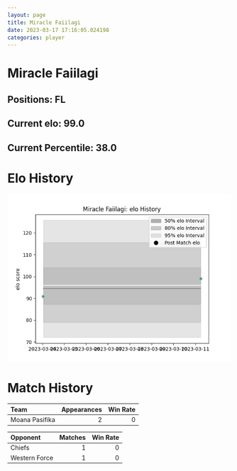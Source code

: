 ```yaml
---  
layout: page  
title: Miracle Faiilagi  
date: 2023-03-17 17:16:05.024198  
categories: player  
---
```

# Miracle Faiilagi

## Positions: FL

## Current elo: 99.0

## Current Percentile: 38.0

# Elo History


![elo history](history_MiracleFaiilagi.png)
# Match History


| Team           |   Appearances |   Win Rate |
|:---------------|--------------:|-----------:|
| Moana Pasifika |             2 |          0 |

| Opponent      |   Matches |   Win Rate |
|:--------------|----------:|-----------:|
| Chiefs        |         1 |          0 |
| Western Force |         1 |          0 |